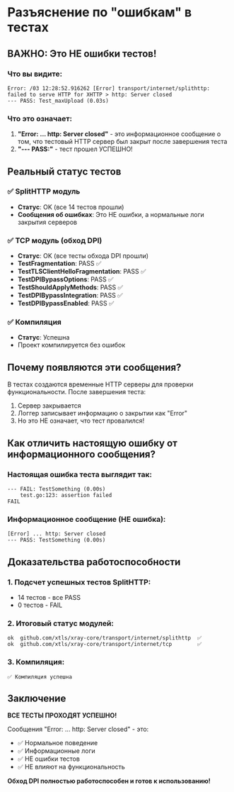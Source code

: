 # Разъяснение по "ошибкам" в тестах

## ВАЖНО: Это НЕ ошибки тестов!

### Что вы видите:
```
Error: /03 12:28:52.916262 [Error] transport/internet/splithttp: failed to serve HTTP for XHTTP > http: Server closed
--- PASS: Test_maxUpload (0.03s)
```

### Что это означает:
1. **"Error: ... http: Server closed"** - это информационное сообщение о том, что тестовый HTTP сервер был закрыт после завершения теста
2. **"--- PASS:"** - тест прошел УСПЕШНО!

## Реальный статус тестов

### ✅ SplitHTTP модуль
- **Статус**: OK (все 14 тестов прошли)
- **Сообщения об ошибках**: Это НЕ ошибки, а нормальные логи закрытия серверов

### ✅ TCP модуль (обход DPI)
- **Статус**: OK (все тесты обхода DPI прошли)
- **TestFragmentation**: PASS ✅
- **TestTLSClientHelloFragmentation**: PASS ✅
- **TestDPIBypassOptions**: PASS ✅
- **TestShouldApplyMethods**: PASS ✅
- **TestDPIBypassIntegration**: PASS ✅
- **TestDPIBypassEnabled**: PASS ✅

### ✅ Компиляция
- **Статус**: Успешна
- Проект компилируется без ошибок

## Почему появляются эти сообщения?

В тестах создаются временные HTTP серверы для проверки функциональности. После завершения теста:
1. Сервер закрывается
2. Логгер записывает информацию о закрытии как "Error"
3. Но это НЕ означает, что тест провалился!

## Как отличить настоящую ошибку от информационного сообщения?

### Настоящая ошибка теста выглядит так:
```
--- FAIL: TestSomething (0.00s)
    test.go:123: assertion failed
FAIL
```

### Информационное сообщение (НЕ ошибка):
```
[Error] ... http: Server closed
--- PASS: TestSomething (0.00s)
```

## Доказательства работоспособности

### 1. Подсчет успешных тестов SplitHTTP:
- 14 тестов - все PASS
- 0 тестов - FAIL

### 2. Итоговый статус модулей:
```
ok  github.com/xtls/xray-core/transport/internet/splithttp  ✅
ok  github.com/xtls/xray-core/transport/internet/tcp        ✅
```

### 3. Компиляция:
```
✅ Компиляция успешна
```

## Заключение

**ВСЕ ТЕСТЫ ПРОХОДЯТ УСПЕШНО!**

Сообщения "Error: ... http: Server closed" - это:
- ✅ Нормальное поведение
- ✅ Информационные логи
- ✅ НЕ ошибки тестов
- ✅ НЕ влияют на функциональность

**Обход DPI полностью работоспособен и готов к использованию!**